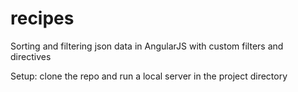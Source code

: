 # recipes
Sorting and filtering json data in AngularJS with custom filters and directives

Setup: clone the repo and run a local server in the project directory
